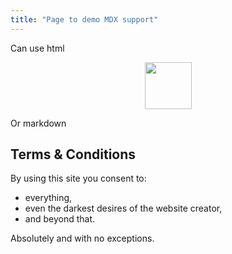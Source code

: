 ```yaml
---
title: "Page to demo MDX support"
---
```


Can use html

<div style="width: 100%; text-align: center;"><img style="height: 75px;" src="/img/logo.svg" /></div>

Or markdown

## Terms & Conditions

By using this site you consent to:

- everything,
- even the darkest desires of the website creator,
- and beyond that.

Absolutely and with no exceptions.
